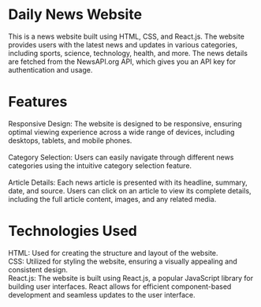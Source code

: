 # Daily News Website
This is a news website built using HTML, CSS, and React.js. The website provides users with the latest news and updates in various categories, including sports, science, technology, health, and more. The news details are fetched from the NewsAPI.org API, which gives you an API key for authentication and usage.

# Features
Responsive Design: The website is designed to be responsive, ensuring optimal viewing experience across a wide range of devices, including desktops, tablets, and mobile phones.<br/><br/>
Category Selection: Users can easily navigate through different news categories using the intuitive category selection feature.<br/><br/>
Article Details: Each news article is presented with its headline, summary, date, and source. Users can click on an article to view its complete details, including the full article content, images, and any related media.<br/>

# Technologies Used
HTML: Used for creating the structure and layout of the website.<br/>
CSS: Utilized for styling the website, ensuring a visually appealing and consistent design.<br/>
React.js: The website is built using React.js, a popular JavaScript library for building user interfaces. React allows for efficient component-based development and seamless updates to the user interface.<br/>

